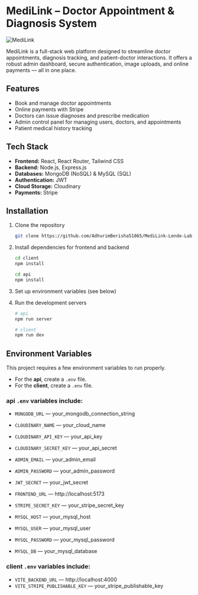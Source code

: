 # MediLink – Doctor Appointment & Diagnosis System

![MediLink](https://github.com/user-attachments/assets/a35639ab-ae5c-44b9-84e4-974e0188f97f)


MediLink is a full-stack web platform designed to streamline doctor appointments, diagnosis tracking, and patient-doctor interactions. It offers a robust admin dashboard, secure authentication, image uploads, and online payments — all in one place.

## Features

- Book and manage doctor appointments  
- Online payments with Stripe  
- Doctors can issue diagnoses and prescribe medication  
- Admin control panel for managing users, doctors, and appointments  
- Patient medical history tracking  


## Tech Stack

- **Frontend:** React, React Router, Tailwind CSS  
- **Backend:** Node.js, Express.js  
- **Databases:** MongoDB (NoSQL) & MySQL (SQL)  
- **Authentication:** JWT  
- **Cloud Storage:** Cloudinary  
- **Payments:** Stripe  

## Installation

1. Clone the repository  
    ```bash
    git clone https://github.com/AdhurimBerisha51865/MediLink-Lende-Laboratorike-2-.git
    ```

2. Install dependencies for frontend and backend  
    ```bash
    cd client
    npm install

    cd api
    npm install
    ```

3. Set up environment variables (see below)

4. Run the development servers  
    ```bash
    # api
    npm run server

    # client
    npm run dev
    ```

## Environment Variables

This project requires a few environment variables to run properly.

- For the **api**, create a `.env` file.  
- For the **client**, create a `.env` file.

### api `.env` variables include:

- `MONGODB_URL` — your_mongodb_connection_string
- `CLOUDINARY_NAME` — your_cloud_name
- `CLOUDINARY_API_KEY` — your_api_key
- `CLOUDINARY_SECRET_KEY` — your_api_secret
- `ADMIN_EMAIL` — your_admin_email
- `ADMIN_PASSWORD` — your_admin_password
- `JWT_SECRET` — your_jwt_secret
- `FRONTEND_URL` — http://localhost:5173
- `STRIPE_SECRET_KEY` — your_stripe_secret_key

- `MYSQL_HOST` — your_mysql_host
- `MYSQL_USER` — your_mysql_user
- `MYSQL_PASSWORD` — your_mysql_password
- `MYSQL_DB` — your_mysql_database

### client `.env` variables include:
- `VITE_BACKEND_URL` — http://localhost:4000
- `VITE_STRIPE_PUBLISHABLE_KEY` — your_stripe_publishable_key

